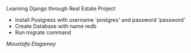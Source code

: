 Learning Django through Real Estate Project

- Install Postgress with username 'postgres' and password 'password' 
- Create Database with name redb
- Run migrate command

*Moustafa Elagamey*